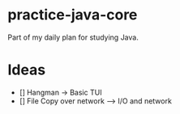 # practice-java-core
Part of my daily plan for studying Java.

# Ideas

- [] Hangman -> Basic TUI
- [] File Copy over network --> I/O and network